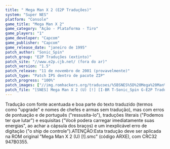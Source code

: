 ```yaml
---
title: " Mega Man X 2 (E2P Traduções)"
system: "Super NES"
platform: "Console"
game_title: "Mega Man X 2"
game_category: "Ação - Plataforma - Tiro"
game_players: "1"
game_developer: "Capcom"
game_publisher: "Capcom"
game_release_date: "janeiro de 1995"
patch_author: "Sonic_Spin"
patch_group: "E2P Traduções (extinto)"
patch_site: "//www.e2p.cjb.net/ (fora do ar)"
patch_version: "1.5"
patch_release: "11 de novembro de 2001 (provavelmente)"
patch_type: "Patch IPS dentro de pacote ZIP"
patch_progress: "100%"
patch_images: ["//img.romhackers.org/traducoes/%5BSNES%5D%20Mega%20Man%20X%202%20-%201.png","//img.romhackers.org/traducoes/%5BSNES%5D%20Mega%20Man%20X%202%20-%20E2P%20Traducoes%20-%202.png","//img.romhackers.org/traducoes/%5BSNES%5D%20Mega%20Man%20X%202%20-%20E2P%20Traducoes%20-%203.png"]
patch_file: "[SNES] Mega Man X 2 (U) [!] [I-BR T-Sonic_Spin G-E2P Traducoes V-1.5 P-100% A-2001].zip"
---
```

Tradução com fonte acentuada e boa parte do texto traduzido (termos como "upgrade" e nomes de chefes e armas sem tradução), mas com erros de pontuação e de português ("ressusita-lo"), traduções literais ("Podemos ter que lutar") e esquisitas ("Você podera carregar imediatamente suas energias", ao achar a cápsula dos braços) e um inexplicável erro de digitação ("o ship de controle").ATENÇÃO:Esta tradução deve ser aplicada na ROM original "Mega Man X 2 (U) [!].smc" (código ARXE), com CRC32 947B0355.